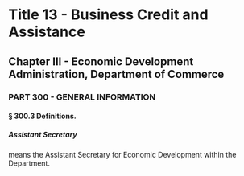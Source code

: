 
# Title 13 - Business Credit and Assistance
## Chapter III - Economic Development Administration, Department of Commerce
### PART 300 - GENERAL INFORMATION
#### § 300.3 Definitions.
##### Assistant Secretary

means the Assistant Secretary for Economic Development within the Department.
